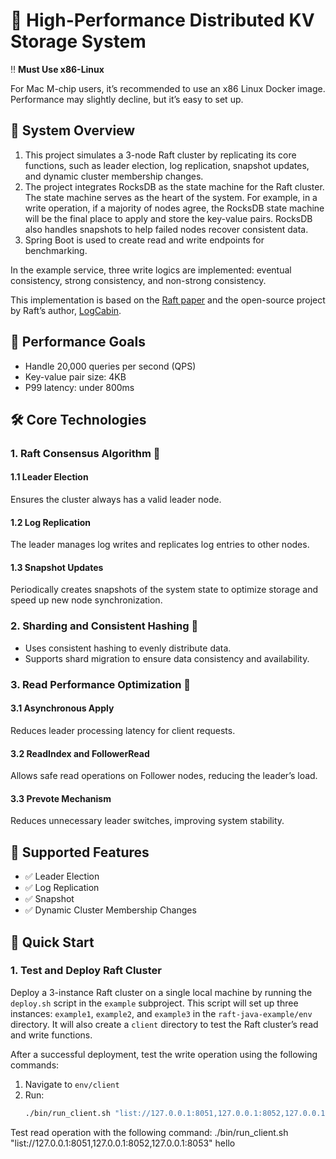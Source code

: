 
# 🚀 High-Performance Distributed KV Storage System

‼️ **Must Use x86-Linux**

For Mac M-chip users, it’s recommended to use an x86 Linux Docker image. Performance may slightly decline, but it’s easy to set up.

## 📌 System Overview

1. This project simulates a 3-node Raft cluster by replicating its core functions, such as leader election, log replication, snapshot updates, and dynamic cluster membership changes.
2. The project integrates RocksDB as the state machine for the Raft cluster. The state machine serves as the heart of the system. For example, in a write operation, if a majority of nodes agree, the RocksDB state machine will be the final place to apply and store the key-value pairs. RocksDB also handles snapshots to help failed nodes recover consistent data.
3. Spring Boot is used to create read and write endpoints for benchmarking.

In the example service, three write logics are implemented: eventual consistency, strong consistency, and non-strong consistency.

This implementation is based on the [Raft paper](https://raft.github.io/) and the open-source project by Raft’s author, [LogCabin](https://github.com/logcabin/logcabin).

## 🎯 Performance Goals

- Handle 20,000 queries per second (QPS)
- Key-value pair size: 4KB
- P99 latency: under 800ms

## 🛠 Core Technologies

### 1. Raft Consensus Algorithm 🔄

#### 1.1 Leader Election
Ensures the cluster always has a valid leader node.

#### 1.2 Log Replication
The leader manages log writes and replicates log entries to other nodes.

#### 1.3 Snapshot Updates
Periodically creates snapshots of the system state to optimize storage and speed up new node synchronization.

### 2. Sharding and Consistent Hashing 🧩
- Uses consistent hashing to evenly distribute data.
- Supports shard migration to ensure data consistency and availability.

### 3. Read Performance Optimization 🚀

#### 3.1 Asynchronous Apply
Reduces leader processing latency for client requests.

#### 3.2 ReadIndex and FollowerRead
Allows safe read operations on Follower nodes, reducing the leader’s load.

#### 3.3 Prevote Mechanism
Reduces unnecessary leader switches, improving system stability.

## 💪 Supported Features
- ✅ Leader Election
- ✅ Log Replication
- ✅ Snapshot
- ✅ Dynamic Cluster Membership Changes

## 🚀 Quick Start

### 1. Test and Deploy Raft Cluster
Deploy a 3-instance Raft cluster on a single local machine by running the `deploy.sh` script in the `example` subproject.
This script will set up three instances: `example1`, `example2`, and `example3` in the `raft-java-example/env` directory. It will also create a `client` directory to test the Raft cluster’s read and write functions.

After a successful deployment, test the write operation using the following commands:

1. Navigate to `env/client`
2. Run:
   ```bash
   ./bin/run_client.sh "list://127.0.0.1:8051,127.0.0.1:8052,127.0.0.1:8053" hello world

Test read operation with the following command:
./bin/run_client.sh "list://127.0.0.1:8051,127.0.0.1:8052,127.0.0.1:8053" hello
